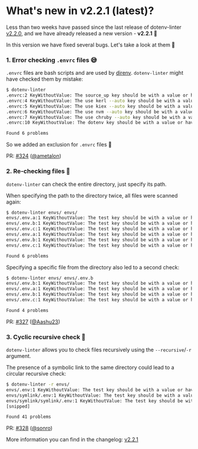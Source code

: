# What's new in v2.2.1 (latest)?

Less than two weeks have passed since the last release of dotenv-linter [v2.2.0](https://dotenv-linter.github.io/#/whats_new/v2_2_0),
and we have already released a new version - **v2.2.1** 🎉

In this version we have fixed several bugs. Let's take a look at them 🧐

### 1. Error checking `.envrc` files 😅

`.envrc` files are bash scripts and are used by [direnv](https://direnv.net).
`dotenv-linter` might have checked them by mistake:

```bash
$ dotenv-linter
.envrc:2 KeyWithoutValue: The source_up key should be with a value or have an equal sign
.envrc:4 KeyWithoutValue: The use kerl --auto key should be with a value or have an equal sign
.envrc:5 KeyWithoutValue: The use kiex --auto key should be with a value or have an equal sign
.envrc:6 KeyWithoutValue: The use nvm --auto key should be with a value or have an equal sign
.envrc:7 KeyWithoutValue: The use chruby --auto key should be with a value or have an equal sign
.envrc:10 KeyWithoutValue: The dotenv key should be with a value or have an equal sign

Found 6 problems
```

So we added an exclusion for `.envrc` files 💪

PR: [#324](https://github.com/dotenv-linter/dotenv-linter/pull/324) ([@ametalon](https://github.com/ametalon))

### 2. Re-checking files 🤭

`dotenv-linter` can check the entire directory, just specify its path.

When specifying the path to the directory twice, all files were scanned again:

```bash
$ dotenv-linter envs/ envs/
envs/.env.a:1 KeyWithoutValue: The test key should be with a value or have an equal sign
envs/.env.b:1 KeyWithoutValue: The test key should be with a value or have an equal sign
envs/.env.c:1 KeyWithoutValue: The test key should be with a value or have an equal sign
envs/.env.a:1 KeyWithoutValue: The test key should be with a value or have an equal sign
envs/.env.b:1 KeyWithoutValue: The test key should be with a value or have an equal sign
envs/.env.c:1 KeyWithoutValue: The test key should be with a value or have an equal sign

Found 6 problems
```

Specifying a specific file from the directory also led to a second check:

```bash
$ dotenv-linter envs/ envs/.env.b
envs/.env.b:1 KeyWithoutValue: The test key should be with a value or have an equal sign
envs/.env.a:1 KeyWithoutValue: The test key should be with a value or have an equal sign
envs/.env.b:1 KeyWithoutValue: The test key should be with a value or have an equal sign
envs/.env.c:1 KeyWithoutValue: The test key should be with a value or have an equal sign

Found 4 problems
```

PR: [#327](https://github.com/dotenv-linter/dotenv-linter/pull/327) ([@Aashu23](https://github.com/Aashu23))

### 3. Cyclic recursive check 😬

`dotenv-linter` allows you to check files recursively using the `--recursive`/`-r` argument.

The presence of a symbolic link to the same directory could lead to a circular recursive check:

```bash
$ dotenv-linter -r envs/
envs/.env:1 KeyWithoutValue: The test key should be with a value or have an equal sign
envs/symlink/.env:1 KeyWithoutValue: The test key should be with a value or have an equal sign
envs/symlink/symlink/.env:1 KeyWithoutValue: The test key should be with a value or have an equal sign
[snipped]

Found 41 problems
```

PR: [#328](https://github.com/dotenv-linter/dotenv-linter/pull/328) ([@sonro](https://github.com/sonro))

More information you can find in the changelog: [v2.2.1](https://github.com/dotenv-linter/dotenv-linter/releases/tag/v2.2.1)
